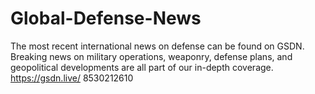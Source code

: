 # Global-Defense-News
The most recent international news on defense can be found on GSDN. Breaking news on military operations, weaponry, defense plans, and geopolitical developments are all part of our in-depth coverage.
https://gsdn.live/
8530212610
